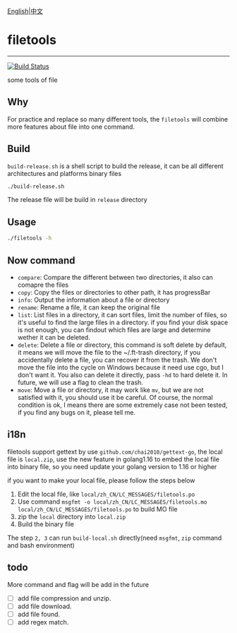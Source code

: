 [English](https://github.com/HaoKunT/filetools/blob/master/README.md)|[中文](https://github.com/HaoKunT/filetools/blob/master/README_zh-CN.md)
# filetools 
--------------------------------
[![Build Status](https://travis-ci.org/HaoKunT/filetools.svg?branch=master)](https://travis-ci.org/HaoKunT/filetools)

some tools of file

## Why
For practice and replace so many different tools, the `filetools` will combine more features about file into one command.

## Build
`build-release.sh` is a shell script to build the release, it can be all different architectures and platforms binary files
``` bash
./build-release.sh
```
The release file will be build in `release` directory

## Usage
``` bash
./filetools -h
```

## Now command
- `compare`: Compare the different between two directories, it also can comapre the files
- `copy`: Copy the files or directories to other path, it has progressBar
- `info`: Output the information about a file or directory
- `rename`: Rename a file, it can keep the original file
- `list`: List files in a directory, it can sort files, limit the number of files, so it's useful to find the large files in a directory. if you find your disk space is not enough, you can findout which files are large and determine wether it can be deleted.
- `delete`: Delete a file or directory, this command is soft delete by default, it means we will move the file to the ~/.ft-trash directory, if you accidentally delete a file, you can recover it from the trash. We don't move the file into the cycle on Windows because it need use cgo, but I don't want it. You also can delete it directly, pass `-hd` to hard delete it. In future, we will use a flag to clean the trash.
- `move`: Move a file or directory, it may work like `mv`, but we are not satisfied with it, you should use it be careful. Of course, the normal condition is ok, I means there are some extremely case not been tested, if you find any bugs on it, please tell me.

## i18n
filetools support gettext by use `github.com/chai2010/gettext-go`, the local file is `local.zip`, use the new feature in golang1.16 to embed the local file into binary file, so you need update your golang version to 1.16 or higher

if you want to make your local file, please follow the steps below
1. Edit the local file, like `local/zh_CN/LC_MESSAGES/filetools.po`
2. Use command `msgfmt -o local/zh_CN/LC_MESSAGES/filetools.mo local/zh_CN/LC_MESSAGES/filetools.po` to build MO file
3. zip the `local` directory into `local.zip`
4. Build the binary file

The step `2, 3` can run `build-local.sh` directly(need `msgfmt`, `zip` command and bash environment)

## todo
More command and flag will be add in the future

- [ ] add file compression and unzip.
- [ ] add file download.
- [ ] add file found.
- [ ] add regex match.